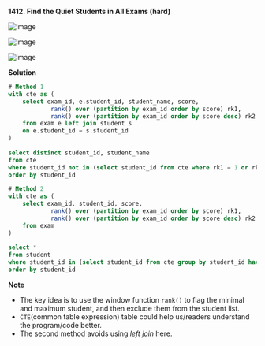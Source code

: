 **1412. Find the Quiet Students in All Exams (hard)**

![image](https://user-images.githubusercontent.com/51500878/140747913-b566ea8b-22fe-44dd-9009-f20255a9d4b6.png)

![image](https://user-images.githubusercontent.com/51500878/140747945-c9a3277a-891c-4cb7-a792-06a89cde632f.png)

![image](https://user-images.githubusercontent.com/51500878/140747962-3baeb789-c63e-4fa9-a929-173a02b90039.png)

**Solution**

```sql
# Method 1
with cte as (
    select exam_id, e.student_id, student_name, score, 
            rank() over (partition by exam_id order by score) rk1,
            rank() over (partition by exam_id order by score desc) rk2
    from exam e left join student s
    on e.student_id = s.student_id
)                         
                           
select distinct student_id, student_name
from cte
where student_id not in (select student_id from cte where rk1 = 1 or rk2 = 1)
order by student_id
```

```sql
# Method 2
with cte as (
    select exam_id, student_id, score, 
            rank() over (partition by exam_id order by score) rk1,
            rank() over (partition by exam_id order by score desc) rk2
    from exam 
)                         
                           
select *
from student
where student_id in (select student_id from cte group by student_id having min(rk1)>1 and min(rk2)>1)
order by student_id
```


**Note**

- The key idea is to use the window function `rank()` to flag the minimal and maximum student, and then exclude them from the student list.
- `CTE`(common table expression) table could help us/readers understand the program/code better.
- The second method avoids using _left join_ here.






